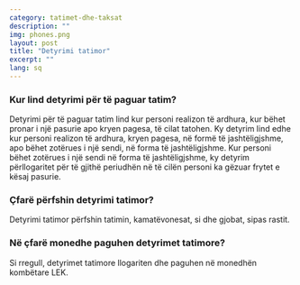 ```yaml
---
category: tatimet-dhe-taksat
description: ""
img: phones.png
layout: post
title: "Detyrimi tatimor"
excerpt: ""
lang: sq
---
```

<script>
var data = { topics: [
  {
    title: "Kur lind detyrimi tatimor?",
    text: function(){ return $("#part1").html(); }
  },
  {
    title: "Çfarë përfshin detyrimi tatimor?",
    text: function(){ return $("#part2").html(); }
  },
  {
    title: "Në çfarë monedhe paguhet detyrimi tatimor",
    text: function(){ return $("#part3").html(); }
  }
]};
</script>

<div id="part1" class="hidden">
<h3>Kur lind detyrimi për të paguar tatim?</h3>
Detyrimi për të paguar tatim lind kur personi realizon të ardhura, kur bëhet pronar i një pasurie apo kryen pagesa, të cilat tatohen. Ky detyrim lind edhe kur personi realizon të ardhura, kryen pagesa, në formë të jashtëligjshme, apo bëhet zotërues i një sendi, në forma të jashtëligjshme. Kur personi bëhet zotërues i një sendi në forma të jashtëligjshme, ky detyrim përllogaritet për të gjithë periudhën në të cilën personi ka gëzuar frytet e kësaj pasurie.
</div>

<div id="part2" class="hidden">
<h3>Çfarë përfshin detyrimi tatimor?</h3>
Detyrimi tatimor përfshin tatimin, kamatëvonesat, si dhe gjobat, sipas rastit.
</div>

<div id="part3" class="hidden">
<h3>Në çfarë monedhe paguhen detyrimet tatimore?</h3>
Si rregull, detyrimet tatimore llogariten dhe paguhen në monedhën kombëtare LEK.
</div>

<div class="post-content"></div>
